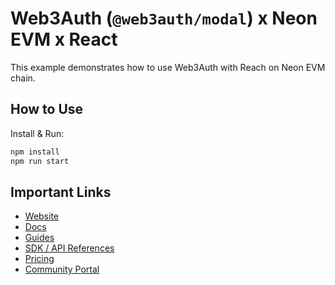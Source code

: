 # Web3Auth (`@web3auth/modal`) x Neon EVM x React

This example demonstrates how to use Web3Auth with Reach on Neon EVM chain.

## How to Use

Install & Run:
```bash
npm install
npm run start
```

## Important Links

- [Website](https://web3auth.io)
- [Docs](https://web3auth.io/docs)
- [Guides](https://web3auth.io/docs/content-hub?type=guides)
- [SDK / API References](https://web3auth.io/docs/sdk)
- [Pricing](https://web3auth.io/pricing.html)
- [Community Portal](https://community.web3auth.io)
